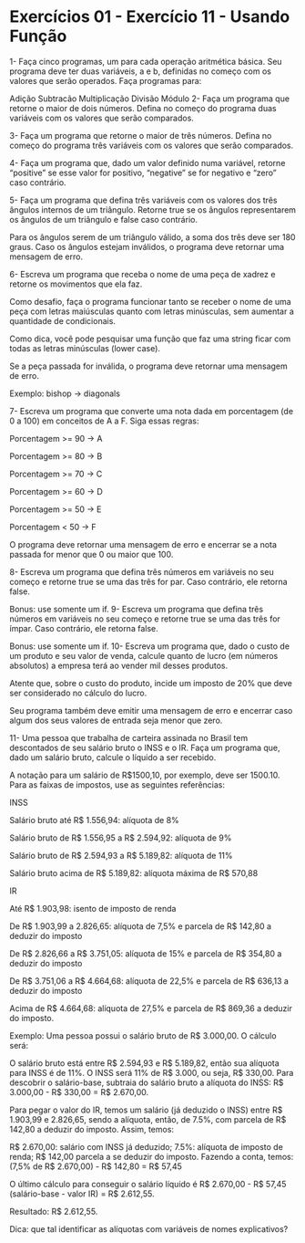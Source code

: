 # Exercícios 01 - Exercício 11 - Usando Função

1- Faça cinco programas, um para cada operação aritmética básica. Seu programa deve ter duas variáveis, a e b, definidas no começo com os valores que serão operados. Faça programas para:

Adição
Subtracão
Multiplicação
Divisão
Módulo
2- Faça um programa que retorne o maior de dois números. Defina no começo do programa duas variáveis com os valores que serão comparados.

3- Faça um programa que retorne o maior de três números. Defina no começo do programa três variáveis com os valores que serão comparados.

4- Faça um programa que, dado um valor definido numa variável, retorne “positive” se esse valor for positivo, “negative” se for negativo e “zero” caso contrário.

5- Faça um programa que defina três variáveis com os valores dos três ângulos internos de um triângulo. Retorne true se os ângulos representarem os ângulos de um triângulo e false caso contrário.

Para os ângulos serem de um triângulo válido, a soma dos três deve ser 180 graus. Caso os ângulos estejam inválidos, o programa deve retornar uma mensagem de erro.

6- Escreva um programa que receba o nome de uma peça de xadrez e retorne os movimentos que ela faz.

Como desafio, faça o programa funcionar tanto se receber o nome de uma peça com letras maiúsculas quanto com letras minúsculas, sem aumentar a quantidade de condicionais.

Como dica, você pode pesquisar uma função que faz uma string ficar com todas as letras minúsculas (lower case).

Se a peça passada for inválida, o programa deve retornar uma mensagem de erro.

Exemplo: bishop -> diagonals

7- Escreva um programa que converte uma nota dada em porcentagem (de 0 a 100) em conceitos de A a F. Siga essas regras:

Porcentagem >= 90 -> A

Porcentagem >= 80 -> B

Porcentagem >= 70 -> C

Porcentagem >= 60 -> D

Porcentagem >= 50 -> E

Porcentagem < 50 -> F

O programa deve retornar uma mensagem de erro e encerrar se a nota passada for menor que 0 ou maior que 100.

8- Escreva um programa que defina três números em variáveis no seu começo e retorne true se uma das três for par. Caso contrário, ele retorna false.

Bonus: use somente um if.
9- Escreva um programa que defina três números em variáveis no seu começo e retorne true se uma das três for ímpar. Caso contrário, ele retorna false.

Bonus: use somente um if.
10- Escreva um programa que, dado o custo de um produto e seu valor de venda, calcule quanto de lucro (em números absolutos) a empresa terá ao vender mil desses produtos.

Atente que, sobre o custo do produto, incide um imposto de 20% que deve ser considerado no cálculo do lucro.

Seu programa também deve emitir uma mensagem de erro e encerrar caso algum dos seus valores de entrada seja menor que zero.

11- Uma pessoa que trabalha de carteira assinada no Brasil tem descontados de seu salário bruto o INSS e o IR. Faça um programa que, dado um salário bruto, calcule o líquido a ser recebido.

A notação para um salário de R$1500,10, por exemplo, deve ser 1500.10. Para as faixas de impostos, use as seguintes referências:

INSS

Salário bruto até R$ 1.556,94: alíquota de 8%

Salário bruto de R$ 1.556,95 a R$ 2.594,92: alíquota de 9%

Salário bruto de R$ 2.594,93 a R$ 5.189,82: alíquota de 11%

Salário bruto acima de R$ 5.189,82: alíquota máxima de R$ 570,88

IR

Até R$ 1.903,98: isento de imposto de renda

De R$ 1.903,99 a 2.826,65: alíquota de 7,5% e parcela de R$ 142,80 a deduzir do imposto

De R$ 2.826,66 a R$ 3.751,05: alíquota de 15% e parcela de R$ 354,80 a deduzir do imposto

De R$ 3.751,06 a R$ 4.664,68: alíquota de 22,5% e parcela de R$ 636,13 a deduzir do imposto

Acima de R$ 4.664,68: alíquota de 27,5% e parcela de R$ 869,36 a deduzir do imposto.

Exemplo: Uma pessoa possui o salário bruto de R$ 3.000,00. O cálculo será:

O salário bruto está entre R$ 2.594,93 e R$ 5.189,82, então sua alíquota para INSS é de 11%. O INSS será 11% de R$ 3.000, ou seja, R$ 330,00.
Para descobrir o salário-base, subtraia do salário bruto a alíquota do INSS: R$ 3.000,00 - R$ 330,00 = R$ 2.670,00.

Para pegar o valor do IR, temos um salário (já deduzido o INSS) entre R$ 1.903,99 e 2.826,65, sendo a alíquota, então, de 7.5%, com parcela de R$ 142,80 a deduzir do imposto. Assim, temos:

R$ 2.670,00: salário com INSS já deduzido;
7.5%: alíquota de imposto de renda;
R$ 142,00 parcela a se deduzir do imposto.
Fazendo a conta, temos: (7,5% de R$ 2.670,00) - R$ 142,80 = R$ 57,45

O último cálculo para conseguir o salário líquido é R$ 2.670,00 - R$ 57,45 (salário-base - valor IR) = R$ 2.612,55.

Resultado: R$ 2.612,55.

Dica: que tal identificar as alíquotas com variáveis de nomes explicativos?